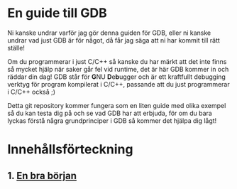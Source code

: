 # En guide till GDB
Ni kanske undrar varför jag gör denna guiden för GDB, eller ni kanske undrar vad just GDB är för något, då får jag säga att ni har kommit till rätt ställe!

Om du programmerar i just C/C++ så kanske du har märkt att det inte finns så mycket hjälp när saker går fel vid runtime, det är här GDB kommer in och räddar din dag! GDB står för **G**NU **D**e**b**ugger och är ett kraftfullt debugging verktyg för program kompilerat i C/C++, passande att du just programmerar i C/C++ också ;)

Detta git repository kommer fungera som en liten guide med olika exempel så du kan testa dig på och se vad GDB har att erbjuda, för om du bara lyckas förstå några grundprinciper i GDB så kommer det hjälpa dig lågt!

# Innehållsförteckning
## 1. [En bra början](./Chapter_1/README.md)
